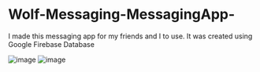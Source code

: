 # Wolf-Messaging-MessagingApp-
I made this messaging app for my friends and I to use.
It was created using Google Firebase Database


![image](https://user-images.githubusercontent.com/51709884/182784484-82f4f4ba-ef93-4187-ae82-1e2fc8c67c13.png)
![image](https://user-images.githubusercontent.com/51709884/182784642-03789288-4321-44e2-839a-b756af8473b8.png)

